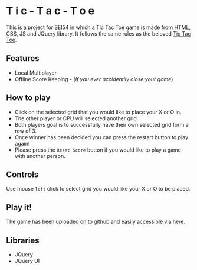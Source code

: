# T i c - T a c - T o e

This is a project for SEI54 in which a Tic Tac Toe game is made from HTML, CSS, JS and JQuery library. It follows the same rules as the beloved [Tic Tac Toe](https://playtictactoe.org/).

## Features
- Local Multiplayer
- Offline Score Keeping - (*If you ever accidentily close your game*)


## How to play
 - Click on the selected grid that you would like to place your X or O in.
 - The other player or CPU will selected another grid.
 - Both players goal is to successfully have their own selected grid form a row of 3.
 - Once winner has been decided you can press the restart button to play again!
 - Please press the `Reset Score` button if you would like to play a game with another person.

## Controls

Use mouse `left` click to select grid you would like your X or O to be placed.

##  Play it!

The game has been uploaded on to github and easily accessible via [here](https://nelf-dev.github.io/project0/).

## Libraries
- JQuery
- JQuery UI
